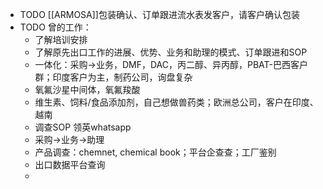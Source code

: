 - TODO [[ARMOSA]]包装确认、订单跟进流水表发客户，请客户确认包装
- TODO 曾的工作：
	- 了解培训安排
	- 了解原先出口工作的进展、优势、业务和助理的模式、订单跟进和SOP
	- 一体化：采购->业务，DMF，DAC，丙二醇、异丙醇，PBAT-巴西客户群；印度客户为主，制药公司，询盘复杂
	- 氧氟沙星中间体，氧氟羧酸
	- 维生素、饲料/食品添加剂，自己想做兽药类；欧洲总公司，客户在印度、越南
	- 调查SOP 领英whatsapp
	- 采购->业务->助理
	- 产品调查：chemnet, chemical book；平台企查查；工厂鉴别
	- 出口数据平台查询
	-